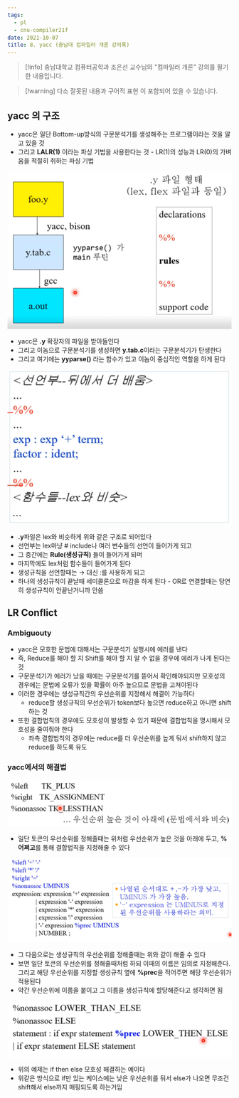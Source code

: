 ```yaml
---
tags:
  - pl
  - cnu-compiler21f
date: 2021-10-07
title: 8. yacc (충남대 컴파일러 개론 강의록)
---
```

> [!info] 충남대학교 컴퓨터공학과 조은선 교수님의 "컴파일러 개론" 강의를 필기한 내용입니다.

> [!warning] 다소 잘못된 내용과 구어적 표현 이 포함되어 있을 수 있습니다.

## yacc 의 구조

- yacc은 일단 Bottom-up방식의 구문분석기를 생성해주는 프로그램이라는 것을 알고 있을 것
- 그리고 **LALR(1)** 이라는 파싱 기법을 사용한다는 것 - LR(1)의 성능과 LR(0)의 가벼움을 적절히 취하는 파싱 기법

![%E1%84%8B%E1%85%B5%E1%84%85%E1%85%A9%E1%86%AB08%20-%20yacc%201007285652274845ab09c62d0abc5540/image1.png](gardens/pl/originals/compiler.fall.2021.cse.cnu.ac.kr/images/08_1007285652274845ab09c62d0abc5540/image1.png)

- yacc은 **.y** 확장자의 파일을 받아들인다
- 그리고 이놈으로 구문분석기를 생성하면 **y.tab.c**이라는 구문분석기가 탄생한다
- 그리고 여기에는 **yyparse()** 라는 함수가 있고 이놈이 중심적인 역할을 하게 된다

![%E1%84%8B%E1%85%B5%E1%84%85%E1%85%A9%E1%86%AB08%20-%20yacc%201007285652274845ab09c62d0abc5540/image2.png](gardens/pl/originals/compiler.fall.2021.cse.cnu.ac.kr/images/08_1007285652274845ab09c62d0abc5540/image2.png)

- **.y**파일은 lex와 비슷하게 위와 같은 구조로 되어있다
- 선언부는 lex마냥 # include나 여러 변수들의 선언이 들어가게 되고
- 그 중간에는 **Rule(생성규칙)** 들이 들어가게 되며
- 마지막에도 lex처럼 함수들이 들어가게 된다
- 생성규칙을 선언할때는 → 대신 :를 사용하게 되고
- 하나의 생성규칙이 끝날때 세미콜론으로 마감을 하게 된다 - OR로 연결할때는 당연히 생성규칙이 안끝난거니까 안씀

## LR Conflict

### Ambiguouty

- yacc은 모호한 문법에 대해서는 구문분석기 실행시에 에러를 낸다
- 즉, Reduce를 해야 할 지 Shift를 해야 할 지 알 수 없을 경우에 에러가 나게 된다는 것
- 구문분석기가 에러가 났을 때에는 구문분석기를 뜯어서 확인해야되지만 모호성의 경우에는 문법에 오류가 있을 확률이 아주 높으므로 문법을 고쳐야된다
- 이러한 경우에는 생성규칙간의 우선순위를 지정해서 해결이 가능하다
	- reduce할 생성규칙의 우선순위가 token보다 높으면 reduce하고 아니면 shift하는 것
- 또한 결합법칙의 경우에도 모호성이 발생할 수 있기 때문에 결합법칙을 명시해서 모호성을 줄여줘야 한다
	- 좌측 결합법칙의 경우에는 reduce를 더 우선순위를 높게 둬서 shift하지 않고 reduce를 하도록 유도

### yacc에서의 해결법

![%E1%84%8B%E1%85%B5%E1%84%85%E1%85%A9%E1%86%AB08%20-%20yacc%201007285652274845ab09c62d0abc5540/image3.png](gardens/pl/originals/compiler.fall.2021.cse.cnu.ac.kr/images/08_1007285652274845ab09c62d0abc5540/image3.png)

- 일단 토큰의 우선순위를 정해줄때는 위처럼 우선순위가 높은 것을 아래에 두고, **%어쩌고**를 통해 결합법칙을 지정해줄 수 있다

![%E1%84%8B%E1%85%B5%E1%84%85%E1%85%A9%E1%86%AB08%20-%20yacc%201007285652274845ab09c62d0abc5540/image4.png](gardens/pl/originals/compiler.fall.2021.cse.cnu.ac.kr/images/08_1007285652274845ab09c62d0abc5540/image4.png)

- 그 다음으로는 생성규칙의 우선순위를 정해줄때는 위와 같이 해줄 수 있다
- 보면 일단 토큰의 우선순위를 정해줄때처럼 하되 이때의 이름은 임의로 지정해준다. 그리고 해당 우선순위를 지정할 생성규칙 옆에 **%prec**을 적어주면 해당 우선순위가 적용된다
- 약간 우선순위에 이름을 붙이고 그 이름을 생성규칙에 할당해준다고 생각하면 됨

![%E1%84%8B%E1%85%B5%E1%84%85%E1%85%A9%E1%86%AB08%20-%20yacc%201007285652274845ab09c62d0abc5540/image5.png](gardens/pl/originals/compiler.fall.2021.cse.cnu.ac.kr/images/08_1007285652274845ab09c62d0abc5540/image5.png)

- 위의 예제는 if then else 모호성 해결하는 예이다
- 위같은 방식으로 if만 있는 케이스에는 낮은 우선순위를 둬서 else가 나오면 무조건 shift해서 else까지 매핑되도록 하는거임